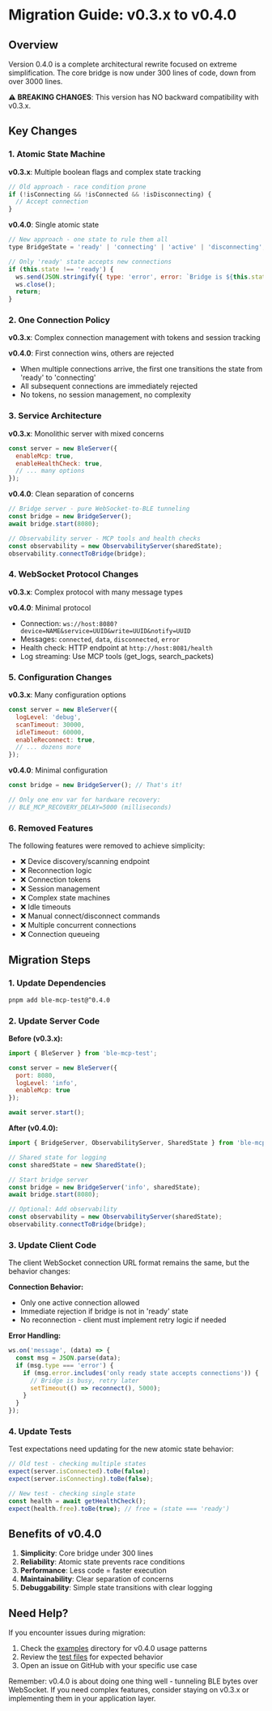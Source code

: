 # Migration Guide: v0.3.x to v0.4.0

## Overview

Version 0.4.0 is a complete architectural rewrite focused on extreme simplification. The core bridge is now under 300 lines of code, down from over 3000 lines.

**⚠️ BREAKING CHANGES**: This version has NO backward compatibility with v0.3.x.

## Key Changes

### 1. Atomic State Machine

**v0.3.x**: Multiple boolean flags and complex state tracking
```javascript
// Old approach - race condition prone
if (!isConnecting && !isConnected && !isDisconnecting) {
  // Accept connection
}
```

**v0.4.0**: Single atomic state
```javascript
// New approach - one state to rule them all
type BridgeState = 'ready' | 'connecting' | 'active' | 'disconnecting';

// Only 'ready' state accepts new connections
if (this.state !== 'ready') {
  ws.send(JSON.stringify({ type: 'error', error: `Bridge is ${this.state}` }));
  ws.close();
  return;
}
```

### 2. One Connection Policy

**v0.3.x**: Complex connection management with tokens and session tracking

**v0.4.0**: First connection wins, others are rejected
- When multiple connections arrive, the first one transitions the state from 'ready' to 'connecting'
- All subsequent connections are immediately rejected
- No tokens, no session management, no complexity

### 3. Service Architecture

**v0.3.x**: Monolithic server with mixed concerns
```javascript
const server = new BleServer({
  enableMcp: true,
  enableHealthCheck: true,
  // ... many options
});
```

**v0.4.0**: Clean separation of concerns
```javascript
// Bridge server - pure WebSocket-to-BLE tunneling
const bridge = new BridgeServer();
await bridge.start(8080);

// Observability server - MCP tools and health checks  
const observability = new ObservabilityServer(sharedState);
observability.connectToBridge(bridge);
```

### 4. WebSocket Protocol Changes

**v0.3.x**: Complex protocol with many message types

**v0.4.0**: Minimal protocol
- Connection: `ws://host:8080?device=NAME&service=UUID&write=UUID&notify=UUID`
- Messages: `connected`, `data`, `disconnected`, `error`
- Health check: HTTP endpoint at `http://host:8081/health`
- Log streaming: Use MCP tools (get_logs, search_packets)

### 5. Configuration Changes

**v0.3.x**: Many configuration options
```javascript
const server = new BleServer({
  logLevel: 'debug',
  scanTimeout: 30000,
  idleTimeout: 60000,
  enableReconnect: true,
  // ... dozens more
});
```

**v0.4.0**: Minimal configuration
```javascript
const bridge = new BridgeServer(); // That's it!

// Only one env var for hardware recovery:
// BLE_MCP_RECOVERY_DELAY=5000 (milliseconds)
```

### 6. Removed Features

The following features were removed to achieve simplicity:

- ❌ Device discovery/scanning endpoint
- ❌ Reconnection logic
- ❌ Connection tokens
- ❌ Session management
- ❌ Complex state machines
- ❌ Idle timeouts
- ❌ Manual connect/disconnect commands
- ❌ Multiple concurrent connections
- ❌ Connection queueing

## Migration Steps

### 1. Update Dependencies

```bash
pnpm add ble-mcp-test@^0.4.0
```

### 2. Update Server Code

**Before (v0.3.x):**
```javascript
import { BleServer } from 'ble-mcp-test';

const server = new BleServer({
  port: 8080,
  logLevel: 'info',
  enableMcp: true
});

await server.start();
```

**After (v0.4.0):**
```javascript
import { BridgeServer, ObservabilityServer, SharedState } from 'ble-mcp-test';

// Shared state for logging
const sharedState = new SharedState();

// Start bridge server
const bridge = new BridgeServer('info', sharedState);
await bridge.start(8080);

// Optional: Add observability
const observability = new ObservabilityServer(sharedState);
observability.connectToBridge(bridge);
```

### 3. Update Client Code

The client WebSocket connection URL format remains the same, but the behavior changes:

**Connection Behavior:**
- Only one active connection allowed
- Immediate rejection if bridge is not in 'ready' state
- No reconnection - client must implement retry logic if needed

**Error Handling:**
```javascript
ws.on('message', (data) => {
  const msg = JSON.parse(data);
  if (msg.type === 'error') {
    if (msg.error.includes('only ready state accepts connections')) {
      // Bridge is busy, retry later
      setTimeout(() => reconnect(), 5000);
    }
  }
});
```

### 4. Update Tests

Test expectations need updating for the new atomic state behavior:

```javascript
// Old test - checking multiple states
expect(server.isConnected).toBe(false);
expect(server.isConnecting).toBe(false);

// New test - checking single state
const health = await getHealthCheck();
expect(health.free).toBe(true); // free = (state === 'ready')
```

## Benefits of v0.4.0

1. **Simplicity**: Core bridge under 300 lines
2. **Reliability**: Atomic state prevents race conditions  
3. **Performance**: Less code = faster execution
4. **Maintainability**: Clear separation of concerns
5. **Debuggability**: Simple state transitions with clear logging

## Need Help?

If you encounter issues during migration:

1. Check the [examples](../examples/) directory for v0.4.0 usage patterns
2. Review the [test files](../tests/integration/) for expected behavior
3. Open an issue on GitHub with your specific use case

Remember: v0.4.0 is about doing one thing well - tunneling BLE bytes over WebSocket. If you need complex features, consider staying on v0.3.x or implementing them in your application layer.